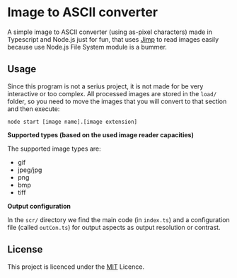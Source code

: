 # Image to ASCII converter
A simple image to ASCII converter (using as-pixel characters) made in Typescript and Node.js just for fun, that uses [Jimp](https://github.com/oliver-moran/jimp) to read images easily because use Node.js File System module is a bummer.

## Usage
Since this program is not a serius project, it is not made for be very interactive or too complex. All processed images are stored in the `load/` folder, so you need to move the images that you will convert to that section and then execute:
```
node start [image name].[image extension]
```

**Supported types (based on the used image reader capacities)**

The supported image types are:
- gif
- jpeg/jpg
- png
- bmp
- tiff

**Output configuration**

In the `scr/` directory we find the main code (in `index.ts`) and a configuration file (called `outCon.ts`) for output aspects as output resolution or contrast.

## License
This project is licenced under the [MIT](https://github.com/Robimati/image-to-ascii/blob/main/LICENCE) Licence. 